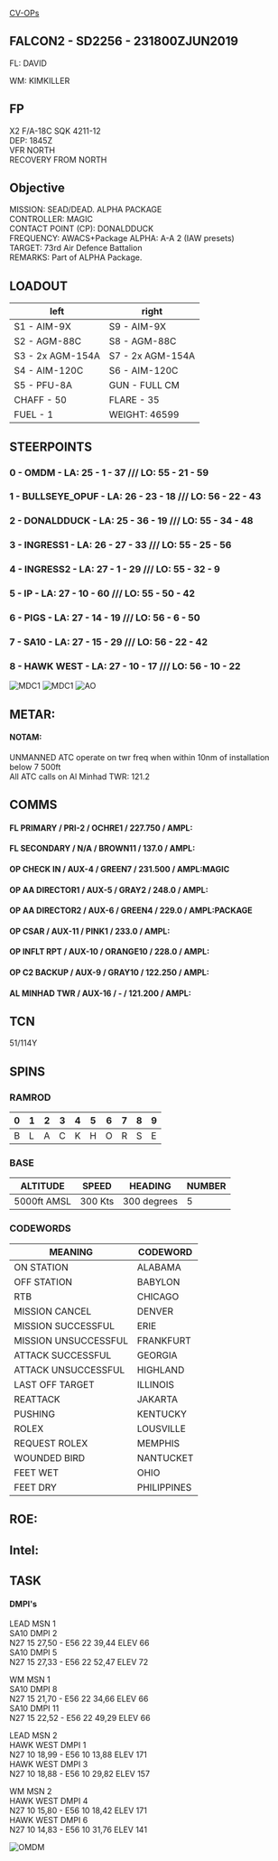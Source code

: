 [CV-OPs](/CVOPS/cvops.md)

## FALCON2 - SD2256 - 231800ZJUN2019

FL: DAVID

WM: KIMKILLER


## FP
X2 F/A-18C SQK 4211-12  
DEP: 1845Z  
VFR NORTH  
RECOVERY FROM NORTH  


## Objective
MISSION: SEAD/DEAD. ALPHA PACKAGE  
CONTROLLER: MAGIC  
CONTACT POINT (CP): DONALDDUCK  
FREQUENCY: AWACS+Package ALPHA: A-A 2 (IAW presets)  
TARGET: 73rd Air Defence Battalion  
REMARKS: Part of ALPHA Package.  


## LOADOUT
left | right
----- | -----
S1 - AIM-9X | S9 - AIM-9X
S2 - AGM-88C | S8 - AGM-88C
S3 - 2x AGM-154A | S7 - 2x AGM-154A
S4 - AIM-120C | S6 - AIM-120C
S5 - PFU-8A | GUN - FULL CM
CHAFF - 50 | FLARE - 35
FUEL - 1 | WEIGHT: 46599


## STEERPOINTS
### 0 - OMDM - LA:  25 - 1 - 37 /// LO:  55 - 21 - 59
### 1 - BULLSEYE_OPUF - LA:  26 - 23 - 18 /// LO:  56 - 22 - 43
### 2 - DONALDDUCK - LA:  25 - 36 - 19 /// LO:  55 - 34 - 48
### 3 - INGRESS1 - LA:  26 - 27 - 33 /// LO:  55 - 25 - 56
### 4 - INGRESS2 - LA:  27 - 1 - 29 /// LO:  55 - 32 - 9
### 5 - IP - LA:  27 - 10 - 60 /// LO:  55 - 50 - 42
### 6 - PIGS - LA:  27 - 14 - 19 /// LO:  56 - 6 - 50
### 7 - SA10 - LA:  27 - 15 - 29 /// LO:  56 - 22 - 42
### 8 - HAWK WEST - LA:  27 - 10 - 17 /// LO:  56 - 10 - 22


![MDC1](MDC10.PNG)
![MDC1](MDC20.PNG)
![AO](E10.PNG)

## METAR: 

#### NOTAM: 
UNMANNED ATC operate on twr freq when within 10nm of installation below 7 500ft  
All ATC calls on Al Minhad TWR: 121.2   

## COMMS
#### FL PRIMARY / PRI-2 / OCHRE1 / 227.750 / AMPL:
#### FL SECONDARY / N/A / BROWN11 / 137.0 / AMPL:
#### OP CHECK IN / AUX-4 / GREEN7 / 231.500 / AMPL:MAGIC
#### OP AA DIRECTOR1 / AUX-5 / GRAY2 / 248.0 / AMPL:
#### OP AA DIRECTOR2 / AUX-6 / GREEN4 / 229.0 / AMPL:PACKAGE
#### OP CSAR / AUX-11 / PINK1 / 233.0 / AMPL:
#### OP INFLT RPT / AUX-10 / ORANGE10 / 228.0 / AMPL:
#### OP C2 BACKUP / AUX-9 / GRAY10 / 122.250 / AMPL:
#### AL MINHAD TWR / AUX-16 / - / 121.200 / AMPL:



## TCN
51/114Y  

## SPINS

### RAMROD

| 0 | 1 | 2 | 3 | 4 | 5 | 6 | 7 | 8 | 9 |
| - | - | - | - | - | - | - | - | - | - |
| B | L | A | C | K | H | O | R | S | E |

### BASE

| ALTITUDE | SPEED | HEADING | NUMBER| 
| -------- | ----- | ------- | ----- | 
| 5000ft AMSL | 300 Kts | 300 degrees | 5 |

### CODEWORDS

| MEANING | CODEWORD | 
| ------- | -------- | 
| ON STATION | ALABAMA | 
| OFF STATION | BABYLON |
| RTB | CHICAGO |
| MISSION CANCEL | DENVER |
| MISSION SUCCESSFUL| ERIE |
| MISSION UNSUCCESSFUL| FRANKFURT |
| ATTACK SUCCESSFUL | GEORGIA |
| ATTACK UNSUCCESSFUL | HIGHLAND |
| LAST OFF TARGET| ILLINOIS |
| REATTACK | JAKARTA |
| PUSHING | KENTUCKY |
| ROLEX | LOUSVILLE |
| REQUEST ROLEX| MEMPHIS|
| WOUNDED BIRD | NANTUCKET |
| FEET WET | OHIO |
| FEET DRY | PHILIPPINES |

## ROE:


## Intel:


## TASK

#### DMPI's

LEAD MSN 1  
SA10 DMPI 2  
N27 15 27,50 - E56 22 39,44 ELEV 66  
SA10 DMPI 5  
N27 15 27,33 - E56 22 52,47 ELEV 72  

WM MSN 1  
SA10 DMPI 8  
N27 15 21,70 - E56 22 34,66 ELEV 66  
SA10 DMPI 11  
N27 15 22,52 - E56 22 49,29 ELEV 66  

LEAD MSN 2  
HAWK WEST DMPI 1  
N27 10 18,99 - E56 10 13,88 ELEV 171  
HAWK WEST DMPI 3  
N27 10 18,88 - E56 10 29,82 ELEV 157  

WM MSN 2  
HAWK WEST DMPI 4  
N27 10 15,80 - E56 10 18,42 ELEV 171  
HAWK WEST DMPI 6  
N27 10 14,83 - E56 10 31,76 ELEV 141  



![OMDM](/FLIPS/OMDM_GND.png)


